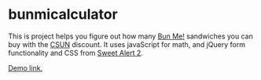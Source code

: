 # bunmicalculator
This is project helps you figure out how many [Bun Me!](http://www.yelp.com/biz/bun-me-northridge) sandwiches you can buy with the [CSUN](http://www.csun.edu) discount. It uses javaScript for math, and jQuery form functionality and CSS from [Sweet Alert 2](https://limonte.github.io/sweetalert2/). 

[Demo link.](http://www.csun.edu/~gmm65408/bunme)
